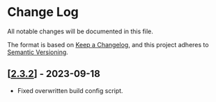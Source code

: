# Change Log

All notable changes will be documented in this file.

The format is based on [Keep a Changelog](https://keepachangelog.com/en/1.0.0/),
and this project adheres to [Semantic Versioning](https://semver.org/spec/v2.0.0.html).

## [[2.3.2](https://github.com/multiversx/mx-delegation-dapp/pull/28)] - 2023-09-18

- Fixed overwritten build config script.
